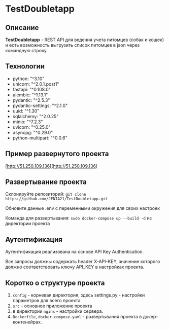 # TestDoubletapp
## Описание
**TestDoubletapp** - REST API для ведения учета питомцев (собак и
кошек) и есть возможность выгрузить список питомцев в json через
командную строку.


## Технологии
- python: "^3.10"
- unicorn: "^2.0.1.post1"
- fastapi: "^0.108.0"
- alembic: "^1.13.1"
- pydantic: "^2.5.3"
- pydantic-settings: "^2.1.0"
- uuid: "^1.30"
- sqlalchemy: "^2.0.25"
- minio: "^7.2.3"
- uvicorn: "^0.25.0"
- asyncpg: "^0.29.0"
- python-multipart: "^0.0.6"


## Пример развернутого проекта
[http://51.250.109.136](http://51.250.109.136)


## Развертывание  проекта

Склонируйте репозиторий:
`git clone https://github.com/JENIA21/TestDoubletapp.git`

Обновите данные .env с переменными окружения для своих настроек

Команда для развертывания: `sudo docker-compose up --build -d` из директории проекта

## Аутентификация
Аутентификация реализована на основе API Key Authentication.

Все запросы должны содержать header X-API-KEY, значение которого должно соответствовать ключу API_KEY в настройках проекта.


## Коротко о структуре проекта

1. `config` - корневая директория, здесь settings.py  - настройки параметров для всего проекта
2. `src` - основное приложение проекта
3. в директории `nginx` - настройки сервера.
4. `Dockerfile`, `docker-compose.yaml` - развертывания проекта в докер-контенейрах.
